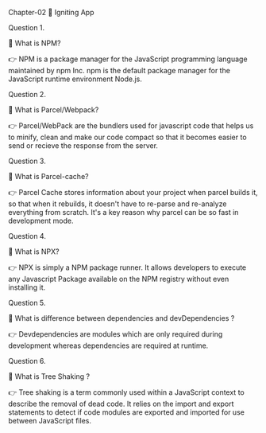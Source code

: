 Chapter-02 🚀 Igniting App

Question 1.

🎯 What is NPM?

👉 NPM is a package manager for the JavaScript programming language maintained by npm Inc. npm is the default package manager for the JavaScript runtime environment Node.js.

Question 2.

🎯 What is Parcel/Webpack?

👉 Parcel/WebPack are the bundlers used for javascript code that helps us to minify, clean and make our code compact so that it becomes easier to send or recieve the response from the server.

Question 3.

🎯 What is Parcel-cache?

👉 Parcel Cache stores information about your project when parcel builds it, so that when it rebuilds, it doesn't have to re-parse and re-analyze everything from scratch. It's a key reason why parcel can be so fast in development mode.

Question 4.

🎯 What is NPX?

👉 NPX is simply a NPM package runner. It allows developers to execute any Javascript Package available on the NPM registry without even installing it.

Question 5.

🎯 What is difference between dependencies and devDependencies ?

👉 Devdependencies are modules which are only required during development whereas dependencies are required at runtime.

Question 6.

🎯 What is Tree Shaking ?

👉 Tree shaking is a term commonly used within a JavaScript context to describe the removal of dead code. It relies on the import and export statements to detect if code modules are exported and imported for use between JavaScript files.
